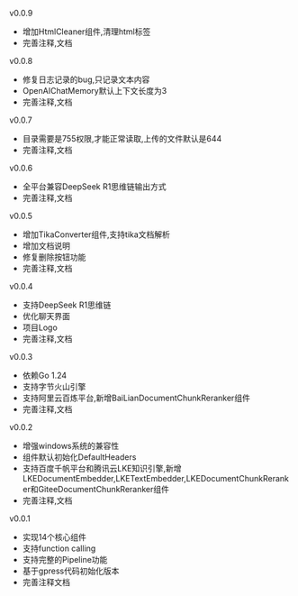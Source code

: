 v0.0.9 
- 增加HtmlCleaner组件,清理html标签
- 完善注释,文档

v0.0.8 
- 修复日志记录的bug,只记录文本内容
- OpenAIChatMemory默认上下文长度为3
- 完善注释,文档

v0.0.7 
- 目录需要是755权限,才能正常读取,上传的文件默认是644
- 完善注释,文档

v0.0.6
- 全平台兼容DeepSeek R1思维链输出方式
- 完善注释,文档

v0.0.5
- 增加TikaConverter组件,支持tika文档解析
- 增加文档说明
- 修复删除按钮功能
- 完善注释,文档

v0.0.4
- 支持DeepSeek R1思维链
- 优化聊天界面
- 项目Logo
- 完善注释,文档

v0.0.3
- 依赖Go 1.24
- 支持字节火山引擎
- 支持阿里云百炼平台,新增BaiLianDocumentChunkReranker组件
- 完善注释,文档

v0.0.2
- 增强windows系统的兼容性
- 组件默认初始化DefaultHeaders
- 支持百度千帆平台和腾讯云LKE知识引擎,新增LKEDocumentEmbedder,LKETextEmbedder,LKEDocumentChunkReranker和GiteeDocumentChunkReranker组件
- 完善注释,文档

v0.0.1
- 实现14个核心组件
- 支持function calling
- 支持完整的Pipeline功能
- 基于gpress代码初始化版本
- 完善注释文档